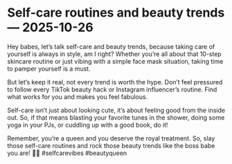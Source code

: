 # Self-care routines and beauty trends — 2025-10-26

Hey babes, let’s talk self-care and beauty trends, because taking care of yourself is always in style, am I right? Whether you’re all about that 10-step skincare routine or just vibing with a simple face mask situation, taking time to pamper yourself is a must. 

But let’s keep it real, not every trend is worth the hype. Don’t feel pressured to follow every TikTok beauty hack or Instagram influencer’s routine. Find what works for you and makes you feel fabulous. 

Self-care isn’t just about looking cute, it’s about feeling good from the inside out. So, if that means blasting your favorite tunes in the shower, doing some yoga in your PJs, or cuddling up with a good book, do it! 

Remember, you’re a queen and you deserve the royal treatment. So, slay those self-care routines and rock those beauty trends like the boss babe you are! 🌟💋 #selfcarevibes #beautyqueen